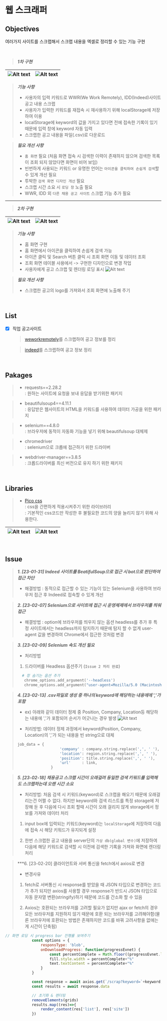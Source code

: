 # 웹 스크래퍼

## Objectives
여러가지 사이트를 스크랩해서 스크랩 내용을 엑셀로 정리할 수 있는 기능 구현

<br>

> ***1차 구현***

![Alt text](static/references/%EC%8A%A4%ED%81%AC%EB%A6%B0%EC%83%B7%202023-02-18%20%EC%98%A4%EC%A0%84%201.03.34.png) |![Alt text](static/references/%EC%8A%A4%ED%81%AC%EB%A6%B0%EC%83%B7%202023-02-18%20%EC%98%A4%EC%A0%84%204.33.44.png)
--- | --- | 
> ***기능 사항***
>   - 사용자의 입력 키워드로 WWR(We Work Remotely), IDD(Indeed)사이트 공고 내용 스크랩
>   - 사용자가 입력한 키워드를 재접속 시 재사용하기 위해 localStorage에 저장하여 이용
>   - localStorage에 keyword의 값을 가지고 있다면 전에 접속한 기록이 있기 때문에 입력 창에 keyword 자동 입력
>   - 스크랩한 공고 내용을 파일(.csv)로 다운로드

> ***필요 개선 사항***
>   - `홈 화면` 필요 (처음 화면 접속 시 검색한 이력이 존재하지 않으며 검색한 목록이 조회 되지 않았다면 화면이 비어 보임)
>   - 빈번하게 사용되는 키워드 or 유명한 언어는 `아이콘을 클릭하여 손쉽게 검색`할 수 있게 개선 필요
>   - 투박한 `검색 화면 디자인 개선` 필요
>   - 스크랩 시간 소요 시 `로딩 창` 노출 필요
>   - WWR, IDD 외 `다른 채용 공고 사이트` 스크랩 기능 추가 필요
---
> ***2차 구현***

![Alt text](static/references/%EC%8A%A4%ED%81%AC%EB%A6%B0%EC%83%B7%202023-02-19%20%EC%98%A4%ED%9B%84%208.38.02.png) |![Alt text](static/references/%EC%8A%A4%ED%81%AC%EB%A6%B0%EC%83%B7%202023-02-21%20%EC%98%A4%EC%A0%84%2012.35.24.png)
--- | --- | 
> ***기능 사항***
>   - 홈 화면 구현
>   - 홈 화면에서 아이콘을 클릭하여 손쉽게 검색 가능
>   - 아이콘 클릭 및 Search 버튼 클릭 시 조회 화면 이동 및 데이터 조회
>   - 조회 화면 테이블 사용에서 -> 구현한 디자인으로 변경 작업
>   - 사용자에게 공고 스크랩 및 렌더링 로딩 표시
![Alt text](static/references/%EC%8A%A4%ED%81%AC%EB%A6%B0%EC%83%B7%202023-02-21%20%EC%98%A4%EC%A0%84%203.58.32.png)

> ***필요 개선 사항***
>   - 스크랩한 공고의 logo를 가져와서 조회 화면에 노출해 주기

<br>

## List

- [x] 직업 공고사이트 

  > [weworkremotely](https://weworkremotely.com/)를 스크랩하여 공고 정보를 정리

  > [indeed](https://kr.indeed.com/?from=gnav-jobsearch--indeedmobile)를 스크랩하여 공고 정보 정리

<br>

## Pakages
 > - requests==2.28.2<br>
 >  : 원하는 사이트에 요청을 보내 응답을 받기위한 패키지
 
 > - beautifulsoup4==4.11.1<br>
 >  : 응답받은 웹사이트의 HTML을 키워드를 사용하여 데이터 가공을 위한 패키지

 > - selenium==4.8.0<br>
 >  : 브라우저에 동적이 자동화 기능을 넣기 위해 beautifulsoup 대체제
 
 > - chromedriver<br>
 >  : selenium으로 크롭에 접근하기 위한 드라이버

 > - webdriver-manager==3.8.5<br>
 >  : 크롭드라이버를 최신 버전으로 유지 하기 위한 패키지 

<br>

## Libraries
> - [Pico css](https://picocss.com/docs/)<br>
>   : css을 간편하게 적용시켜주기 위한 라이브러리<br>
>   : 기본적인 css코드만 작성한 후 불필요한 코드의 양을 늘리지 않기 위해 사용한다.  

![Alt text](static/references/%EC%8A%A4%ED%81%AC%EB%A6%B0%EC%83%B7%202023-02-17%20%EC%98%A4%ED%9B%84%208.53.11.png) |![Alt text](static/references/%EC%8A%A4%ED%81%AC%EB%A6%B0%EC%83%B7%202023-02-17%20%EC%98%A4%ED%9B%84%208.54.34.png)
--- | --- | 

<br>

 ## Issue
> ***1. [23-01-31] Indeed 사이트를 BeatifulSoup으로 접근 시 bot으로 판단하여 접근 차단*** <br>
> 
> - 해결방법 : 동적으로 접근할 수 있는 기능이 있는 Selenium을 사용하여 브라우저 접근 후 Indeed로 접속할 수 있게 개선

>

> ***2. [23-02-07] Selenium으로 사이트에 접근 시 운영체제에서 브라우저를 띄워 접근*** <br>
>
> - 해결방법 : option에 브라우저를 띄우지 않는 옵션 headless를 추가 후 특정 사이트에서는 headless까지 탐지하기 때문에 탐지 할 수 없게 user-agent 값을 변경하여 Chrome에서 접근한 것처럼 변경

>

> ***3. [23-02-09] Selenium 속도 개선 필요*** <br>
>
> - 처리방법
> 1. 드라이버를 Headless 옵션주기 (`Issue 2 처리 완료`)
> ```python
>   # 창 숨기는 옵션 추가
>    chrome_options.add_argument('--headless')
>    chrome_options.add_argument("user-agent=Mozilla/5.0 (Macintosh; Intel Mac OS X 10_12_6) AppleWebKit/537.36 (KHTML, like Gecko) Chrome/61.0.3163.100 Safari/537.36")
> ```

>

> ***4. [23-02-13] .csv파일로 생성 중 하나의 keyword애 해당하는 내용에에 ','가 포함***<br>
> - ex) 아래와 같이 데이터 정제 중 Position, Company, Location등 해당하는 내용에 ','가 포함되어 순서가 어긋나는 경우 발생
![Alt text](static/references/%EC%8A%A4%ED%81%AC%EB%A6%B0%EC%83%B7%202023-02-13%20%EC%98%A4%ED%9B%84%203.28.35.png)
>
> - 처리방법: 데이터 정제 과정에서 keyword(Position, Company, Location)의 ','가 되는 내용을 빈 string으로 대체
> ```python
> job_data = {
>                    'company' : company.string.replace(',', ' '),
>                    'location': region.string.replace(',', ' '),
>                    'position': title.string.replace(',', ' '),
>                    'url'     : link,
>                }
> ```

>

> ***5. [23-02-18] 채용공고 스크랩 시간이 오래걸려 동일한 검색 키워드를 입력해도 스크랩하는데 오랜 시간 소요***<br>
>
> - 처리방법: 처음 검색 시 키워드(keyword)로 스크랩을 해오기 때문에 오래걸리는건 어쩔 수 없다. 하지만 keyword와 검색 리스트를 특정 storage에 저장해 둔 후 다음에 다시 조회 할때 시간이 오래 걸리지 않게 storage에서 정보를 가져와 데이터 처리
> 
> 1. input box에 입력되는 키워드(keyword)는 `localStorage`에 저장하여 다음에 접속 시 해당 키워드가 유지되게 설정
>
> 2. 한번 스크랩한 공고 내용을 server단의 `가상 db(global 변수)`에 저장하여 다음에 해당 키워드로 검색할 시 이전에 검색한 기록을 가져와 화면에 렌더링 처리 

>

> ***6. [23-02-20] 클라이언트와 서버 통신을 fetch에서 axios로 변경
>
> - 변경사유
> 1. fetch로 서버통신 시 response를 받았을 때 JSON 타입으로 변경하는 코드가 추가 되지만 axios를 사용할 경우 response가 반드시 JSON 타입으로 자동 문자열 변환(stringify)하기 때문에 코드를 간소화 할 수 있음
>
> 2. Axios는 호환되는 브라우저를 고려할 필요가 없지만 ajax or fetch의 경우 모든 브라우저를 지원하지 않기 때문에 호환 되는 브라우저를 고려해야함(물론 브라우저에 호환되는 방법은 존재하지만 코드를 바꿔 고려사항을 없애는게 시간이 단축됨)

```javascript
// 화면 로딩 시 progress bar 진행률 보여주기 
            const options = {
                responsType: 'blob',
                onDownloadProgress: function(progressEvnet) {
                    const percentComplete = Math.floor((progressEvnet.loaded / progressEvnet.total)*100)
                    fill.style.width = percentComplete+"%"
                    text.textContent = percentComplete+"%"
                }
            }

            const response = await axios.get(`/scrap?keyword=`+keyword, options)
            const results = await response.data

            // 초기화 & 렌더링
            removeElements(grids)  
            results.map((res)=>{
                render_content(res['list'], res['site'])
            })
```
